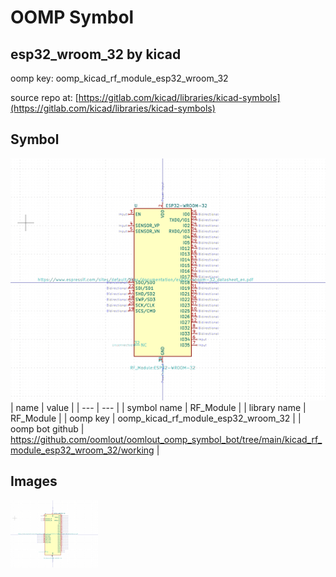 # OOMP Symbol  
## esp32_wroom_32  by kicad  
  
oomp key: oomp_kicad_rf_module_esp32_wroom_32  
  
source repo at: [https://gitlab.com/kicad/libraries/kicad-symbols](https://gitlab.com/kicad/libraries/kicad-symbols)  
## Symbol  
  
[![working.png](working_600.png)](working.png)  
| name | value | 
| --- | --- | 
| symbol name | RF_Module | 
| library name | RF_Module | 
| oomp key | oomp_kicad_rf_module_esp32_wroom_32 | 
| oomp bot github | https://github.com/oomlout/oomlout_oomp_symbol_bot/tree/main/kicad_rf_module_esp32_wroom_32/working | 
## Images  
  
[![working.png](working_140.png)](working.png)  
